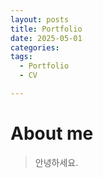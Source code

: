 ```yaml
---
layout: posts
title: Portfolio
date: 2025-05-01
categories: 
tags:
  - Portfolio
  - CV

---
```


# About me

> 안녕하세요.